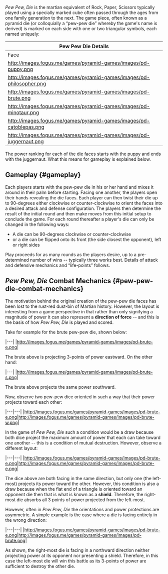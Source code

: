 *Pew Pew, Die* is the martian equivalent of Rock, Paper, Scissors
typically played using a specially marked cube often passed through the
ages from one family generation to the next. The game piece, often known
as a pyramid die (or colloquially a “pew-pew die” whereby the game's
name is derived) is marked on each side with one or two triangular
symbols, each named uniquely:

|Pew Pew Die Details|
|-------------------|
|Face|Name|
|<http://images.fogus.me/games/pyramid-games/images/pd-puppy.png>|puppy|
|<http://images.fogus.me/games/pyramid-games/images/pd-philosopher.png>|philosopher|
|<http://images.fogus.me/games/pyramid-games/images/pd-brute.png>|brute|
|<http://images.fogus.me/games/pyramid-games/images/pd-minotaur.png>|<s>minotaur</s>|
|<http://images.fogus.me/games/pyramid-games/images/pd-catoblepas.png>|catoblepas|
|<http://images.fogus.me/games/pyramid-games/images/pd-juggernaut.png>|juggernaut|

The power ranking for each of the die faces starts with the puppy and
ends with the juggernaut. What this means for gameplay is explained
below.

Gameplay {#gameplay}
--------

Each players starts with the pew-pew die in his or her hand and mixes it
around in their palm before starting. Facing one another, the players
open their hands revealing the die faces. Each player can then twist
their die up to 90-degrees either clockwise or counter-clockwise to
orient the faces into a desired attack and defense configuration. The
players then determine the result of the initial round and then make
moves from this initial setup to conclude the game. For each round
thereafter a player's die can only be changed in the following ways:

-   A die can be 90-degrees clockwise or counter-clockwise
-   or a die can be flipped onto its front (the side closest the
    opponent), left or right sides

Play proceeds for as many rounds as the players desire, up to a
pre-determined number of wins -- typically three works best. Details of
attack and defensive mechanics and “life-points” follows.

*Pew Pew, Die* Combat Mechanics {#pew-pew-die-combat-mechanics}
-------------------------------

The motivation behind the original creation of the pew-pew die faces has
been lost to the rust-red dust-bin of Martian history. However, the
layout is interesting from a game perspective in that rather than only
signifying a magnitude of power it can also represent a **direction of
force** -- and this is the basis of how *Pew Pew, Die* is played and
scored.

Take for example for the brute pew-pew die, shown below:

|---|
|<http://images.fogus.me/games/pyramid-games/images/pd-brute-e.png>|

The brute above is projecting 3-points of power eastward. On the other
hand:

|---|
|<http://images.fogus.me/games/pyramid-games/images/pd-brute-s.png>|

The brute above projects the same power southward.

Now, observe two pew-pew dice oriented in such a way that their power
projects toward each other:

|---|---|
|<http://images.fogus.me/games/pyramid-games/images/pd-brute-e.png>|<http://images.fogus.me/games/pyramid-games/images/pd-brute-w.png>|

In the game of *Pew Pew, Die* such a condition would be a draw because
both dice project the maximum amount of power that each can take toward
one another -- this is a condition of mutual destruction. However,
observe a different layout:

|---|---|
|<http://images.fogus.me/games/pyramid-games/images/pd-brute-e.png>|<http://images.fogus.me/games/pyramid-games/images/pd-brute-e.png>|

The dice above are both facing in the same direction, but only one (the
left-most) projects its power toward the other. However, this condition
is also a draw because when the flat end of a triangle is oriented
toward an opponent die then that is what is known as a **shield**.
Therefore, the right-most die absorbs all 3 points of power projected
from the left-most.

However, often in *Pew Pew, Die* the orientations and power protections
are asymmetric. A simple example is the case where a die is facing
entirely in the wrong direction:

|---|---|
|<http://images.fogus.me/games/pyramid-games/images/pd-brute-e.png>|<http://images.fogus.me/games/pyramid-games/images/pd-brute.png>|

As shown, the right-most die is facing in a northward direction neither
projecting power at its opponent nor presenting a shield. Therefore, in
this case the left-most die will win this battle as its 3-points of
power are sufficient to destroy the other die.


